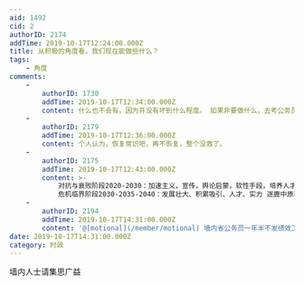 ```yaml
---
aid: 1492
cid: 2
authorID: 2174
addTime: 2019-10-17T12:24:00.000Z
title: 从积极的角度看，我们现在能做些什么？
tags:
    - 角度
comments:
    -
        authorID: 1730
        addTime: 2019-10-17T12:34:00.000Z
        content: 什么也不会有，因为并没有坏到什么程度。 如果非要做什么，去考公务员把，一个体制内的反贼的作用比网上发言要大。
    -
        authorID: 2179
        addTime: 2019-10-17T12:36:00.000Z
        content: 个人认为，恢复常识吧，再不恢复，整个没救了。
    -
        authorID: 2175
        addTime: 2019-10-17T12:43:00.000Z
        content: >-
            对抗与衰败阶段2020-2030：加速主义，宣传，舆论启蒙，软性手段，培养人才，加速危机临界阶段的到来
            危机临界阶段2030-2035-2040：发展壮大、积累吸引、人才、实力 逐鹿中原群雄并起2035-2045 ：自己想象吧
    -
        authorID: 2194
        addTime: 2019-10-17T14:31:00.000Z
        content: '@[motional](/member/motional) 墙内省公务员一年半不发绩效工资了，只有最低工资加管饭'
date: 2019-10-17T14:31:00.000Z
category: 时政
---
```


墙内人士请集思广益
